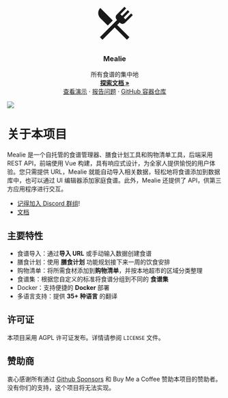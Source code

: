 <!-- 项目LOGO -->
<br />
<p align="center">
  <a href="https://github.com/mealie-recipes/mealie">
<svg style="width:100px;height:100px" viewBox="0 0 24 24">
    <path fill="currentColor" d="M8.1,13.34L3.91,9.16C2.35,7.59 2.35,5.06 3.91,3.5L10.93,10.5L8.1,13.34M13.41,13L20.29,19.88L18.88,21.29L12,14.41L5.12,21.29L3.71,19.88L13.36,10.22L13.16,10C12.38,9.23 12.38,7.97 13.16,7.19L17.5,2.82L18.43,3.74L15.19,7L16.15,7.94L19.39,4.69L20.31,5.61L17.06,8.85L18,9.81L21.26,6.56L22.18,7.5L17.81,11.84C17.03,12.62 15.77,12.62 15,11.84L14.78,11.64L13.41,13Z" />
</svg>
  </a>

  <h3 align="center">Mealie</h3>

  <p align="center">
    所有食谱的集中地
    <br />
    <a href="https://docs.mealie.io/"><strong>探索文档 »</strong></a>
  <a href="https://github.com/mealie-recipes/mealie">
  </a>
    <br />
    <a href="https://demo.mealie.io/">查看演示</a>
    ·
    <a href="https://github.com/mealie-recipes/mealie/issues">报告问题</a>
    ·
    <a href="https://github.com/mealie-recipes/mealie/pkgs/container/mealie">GitHub 容器仓库</a>
</p>

[![](https://edas-hz.oss-cn-hangzhou.aliyuncs.com/edas-apps/charts-store/mealie/image/home_screenshot.png)](https://docs.mealie.io)

# 关于本项目

Mealie 是一个自托管的食谱管理器、膳食计划工具和购物清单工具，后端采用 REST API，前端使用 Vue 构建，具有响应式设计，为全家人提供愉悦的用户体验。您只需提供 URL，Mealie 就能自动导入相关数据，轻松地将食谱添加到数据库中，也可以通过 UI 编辑器添加家庭食谱。此外，Mealie 还提供了 API，供第三方应用程序进行交互。

- [记得加入 Discord 群组](https://discord.gg/QuStdQGSGK)!
- [文档](https://docs.mealie.io/)

## 主要特性
- 食谱导入：通过**导入 URL** 或手动输入数据创建食谱
- 膳食计划：使用 **膳食计划** 功能规划接下来一周的饮食安排
- 购物清单：将所需食材添加到**购物清单**，并按本地超市的区域分类整理
- 食谱集：根据您自定义的标准将食谱分组到不同的 **食谱集**
- Docker：支持便捷的 **Docker** 部署
- 多语言支持：提供 **35+ 种语言** 的翻译

<!-- 许可证 -->
## 许可证
本项目采用 AGPL 许可证发布。详情请参阅 `LICENSE` 文件。

## 赞助商

衷心感谢所有通过 [Github Sponsors](https://github.com/sponsors/hay-kot) 和 Buy Me a Coffee 赞助本项目的赞助者。没有你们的支持，这个项目将无法实现。
